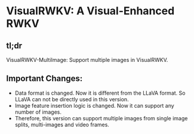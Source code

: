 # VisualRWKV: A Visual-Enhanced RWKV

## tl;dr
VisualRWKV-MultiImage: Support multiple images in VisualRWKV.

## Important Changes:
- Data format is changed. Now it is different from the LLaVA format. So LLaVA can not be directly used in this version.
- Image feature insertion logic is changed. Now it can support any number of images.
- Therefore, this version can support multiple images from single image splits, multi-images and video frames.